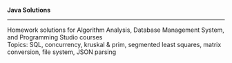 <b> Java Solutions </b>
<hr>
Homework solutions for Algorithm Analysis, Database Management System, and Programming Studio courses
</br>
Topics: SQL, concurrency, kruskal & prim, segmented least squares, matrix conversion, file system, JSON parsing
